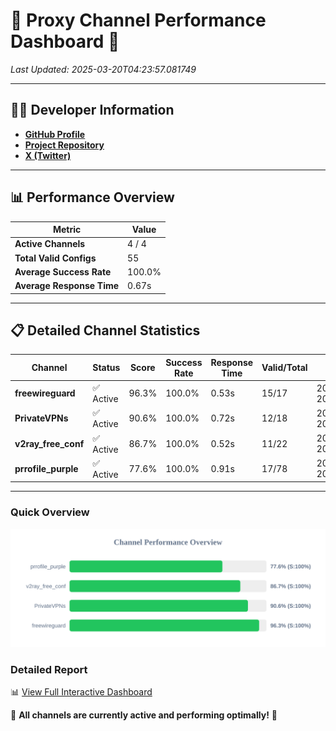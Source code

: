 # 🌟 Proxy Channel Performance Dashboard 🌟

_Last Updated: 2025-03-20T04:23:57.081749_

---

## 👩‍💻 Developer Information

- **[GitHub Profile](https://github.com/4n0nymou3)**  
- **[Project Repository](https://github.com/4n0nymou3/multi-proxy-config-fetcher)**  
- **[X (Twitter)](https://x.com/4n0nymou3)**  

---

## 📊 Performance Overview

| Metric                | Value       |
|-----------------------|-------------|
| **Active Channels**   | 4 / 4       |
| **Total Valid Configs** | 55          |
| **Average Success Rate** | 100.0%      |
| **Average Response Time** | 0.67s       |

---

## 📋 Detailed Channel Statistics

| Channel          | Status     | Score  | Success Rate | Response Time | Valid/Total | Last Success               |
|------------------|------------|--------|--------------|---------------|-------------|----------------------------|
| **freewireguard**  | ✅ Active  | 96.3%  | 100.0% | 0.53s         | 15/17       | 2025-03-20T04:23:57.080088 |
| **PrivateVPNs**  | ✅ Active  | 90.6%  | 100.0% | 0.72s         | 12/18       | 2025-03-20T04:23:56.527002 |
| **v2ray_free_conf**  | ✅ Active  | 86.7%  | 100.0% | 0.52s         | 11/22       | 2025-03-20T04:23:55.773812 |
| **prrofile_purple**  | ✅ Active  | 77.6%  | 100.0% | 0.91s         | 17/78       | 2025-03-20T04:23:55.191998 |

---

### Quick Overview
<div align="center">
  <a href="https://raw.githubusercontent.com/nullluser/NullRepo/refs/heads/main/assets/channel_stats_chart.svg">
    <img src="https://raw.githubusercontent.com/nullluser/NullRepo/refs/heads/main/assets/channel_stats_chart.svg" alt="Source Performance Statistics" width="800">
  </a>
</div>

### Detailed Report
📊 [View Full Interactive Dashboard](https://htmlpreview.github.io/?https://github.com/nullluser/NullRepo/blob/main/assets/performance_report.html)

🎉 **All channels are currently active and performing optimally!** 🎉
